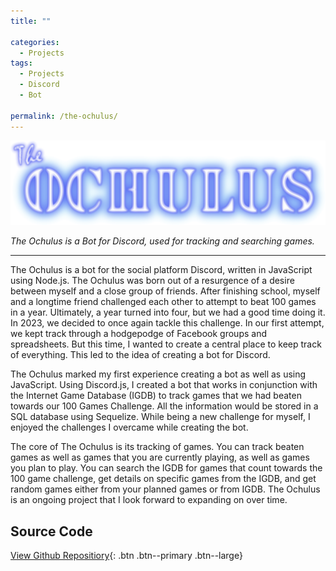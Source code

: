 ```yaml
---
title: ""

categories:
  - Projects
tags:
  - Projects
  - Discord
  - Bot

permalink: /the-ochulus/
---
```


![The Ochulus Logo](/assets/images/theochuluslogominimal.png)

*The Ochulus is a Bot for Discord, used for tracking and searching games.*

---

The Ochulus is a bot for the social platform Discord, written in JavaScript using Node.js. The Ochulus was born out of a resurgence of a desire between myself and a close group of friends. After finishing school, myself and a longtime friend challenged each other to attempt to beat 100 games in a year. Ultimately, a year turned into four, but we had a good time doing it. In 2023, we decided to once again tackle this challenge. In our first attempt, we kept track through a hodgepodge of Facebook groups and spreadsheets. But this time, I wanted to create a central place to keep track of everything. This led to the idea of creating a bot for Discord.

The Ochulus marked my first experience creating a bot as well as using JavaScript. Using Discord.js, I created a bot that works in conjunction with the Internet Game Database (IGDB) to track games that we had beaten towards our 100 Games Challenge. All the information would be stored in a SQL database using Sequelize. While being a new challenge for myself, I enjoyed the challenges I overcame while creating the bot.

The core of The Ochulus is its tracking of games. You can track beaten games as well as games that you are currently playing, as well as games you plan to play. You can search the IGDB for games that count towards the 100 game challenge, get details on specific games from the IGDB, and get random games either from your planned games or from IGDB. The Ochulus is an ongoing project that I look forward to expanding on over time.

## Source Code

[<i class="fab fa-github"></i> View Github Repositiory](https://github.com/Bazzadwarf/TheOchulus){: .btn .btn--primary .btn--large}
